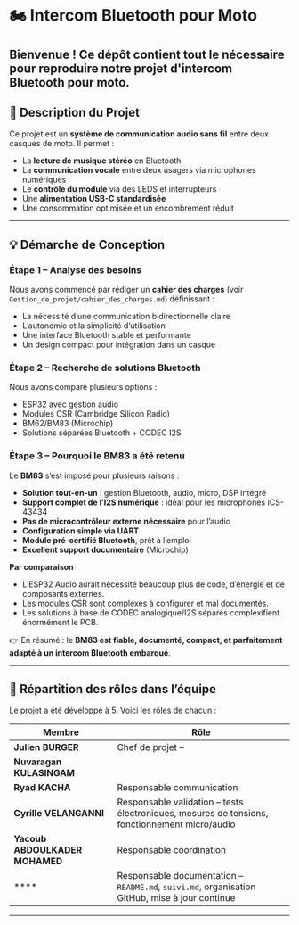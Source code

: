 # 🏍️ Intercom Bluetooth pour Moto

Bienvenue ! Ce dépôt contient **tout le nécessaire pour reproduire notre projet** d'intercom Bluetooth pour moto.
---

## 🧩 Description du Projet

Ce projet est un **système de communication audio sans fil** entre deux casques de moto. Il permet :
- La **lecture de musique stéréo** en Bluetooth
- La **communication vocale** entre deux usagers via microphones numériques
- Le **contrôle du module** via des LEDS et interrupteurs
- Une **alimentation USB-C standardisée**
- Une consommation optimisée et un encombrement réduit

---

## 💡 Démarche de Conception

### Étape 1 – Analyse des besoins
Nous avons commencé par rédiger un **cahier des charges** (voir `Gestion_de_projet/cahier_des_charges.md`) définissant :
- La nécessité d’une communication bidirectionnelle claire
- L’autonomie et la simplicité d’utilisation
- Une interface Bluetooth stable et performante
- Un design compact pour intégration dans un casque

### Étape 2 – Recherche de solutions Bluetooth
Nous avons comparé plusieurs options :
- ESP32 avec gestion audio
- Modules CSR (Cambridge Silicon Radio)
- BM62/BM83 (Microchip)
- Solutions séparées Bluetooth + CODEC I2S

### Étape 3 – Pourquoi le **BM83** a été retenu

Le **BM83** s’est imposé pour plusieurs raisons :
- **Solution tout-en-un** : gestion Bluetooth, audio, micro, DSP intégré
- **Support complet de l’I2S numérique** : idéal pour les microphones ICS-43434
- **Pas de microcontrôleur externe nécessaire** pour l’audio
- **Configuration simple via UART**
- **Module pré-certifié Bluetooth**, prêt à l’emploi
- **Excellent support documentaire** (Microchip)

**Par comparaison** :
- L’ESP32 Audio aurait nécessité beaucoup plus de code, d’énergie et de composants externes.
- Les modules CSR sont complexes à configurer et mal documentés.
- Les solutions à base de CODEC analogique/I2S séparés complexifient énormément le PCB.

👉 En résumé : le **BM83 est fiable, documenté, compact, et parfaitement adapté à un intercom Bluetooth embarqué**.

---

## 👥 Répartition des rôles dans l’équipe

Le projet a été développé à 5. Voici les rôles de chacun :

| Membre | Rôle |
|--------|------|  
| **Julien BURGER** | Chef de projet – 
| **Nuvaragan KULASINGAM** | 
| **Ryad KACHA** | Responsable communication 
| **Cyrille VELANGANNI** | Responsable validation – tests électroniques, mesures de tensions, fonctionnement micro/audio |
| **Yacoub ABDOULKADER MOHAMED** | Responsable coordination 
| **** | Responsable documentation – `README.md`, `suivi.md`, organisation GitHub, mise à jour continue |

---
